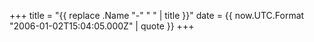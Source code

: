 +++
title = "{{ replace .Name "-" " " | title }}"
date = {{ now.UTC.Format "2006-01-02T15:04:05.000Z" | quote }}
+++
